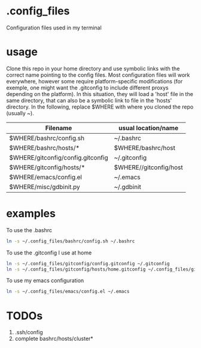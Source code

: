 # .config_files
Configuration files used in my terminal

# usage
Clone this repo in your home directory and use symbolic links with the correct name pointing to the config files.
Most configuration files will work everywhere, however some require platform-specific modifications (for exemple, one might want the .gitconfig to include different proxys depending on the platform).
In this situation, they will load a 'host' file in the same directory, that can also be a symbolic link to file in the 'hosts' directory.
In the following, replace $WHERE with where you cloned the repo (usually ~).

| Filename                          | usual location/name    |
| --------------------------------- | ---------------------- |
| $WHERE/bashrc/config.sh           | ~/.bashrc              |
| $WHERE/bashrc/hosts/*             | $WHERE/bashrc/host     |
| $WHERE/gitconfig/config.gitconfig | ~/.gitconfig           |
| $WHERE/gitconfig/hosts/*          | $WHERE//gitconfig/host |
| $WHERE/emacs/config.el            | ~/.emacs               |
| $WHERE/misc/gdbinit.py            | ~/.gdbinit             |

# examples
To use the .bashrc
```bash
ln -s ~/.config_files/bashrc/config.sh ~/.bashrc
```

To use the .gitconfig I use at home
```bash
ln -s ~/.config_files/gitconfig/config.gitconfig ~/.gitconfig
ln -s ~/.config_files/gitconfig/hosts/home.gitconfig ~/.config_files/gitconfig/host
```

To use my emacs configuration
```bash
ln -s ~/.config_files/emacs/config.el ~/.emacs
```

# TODOs
  1. .ssh/config
  2. complete bashrc/hosts/cluster*